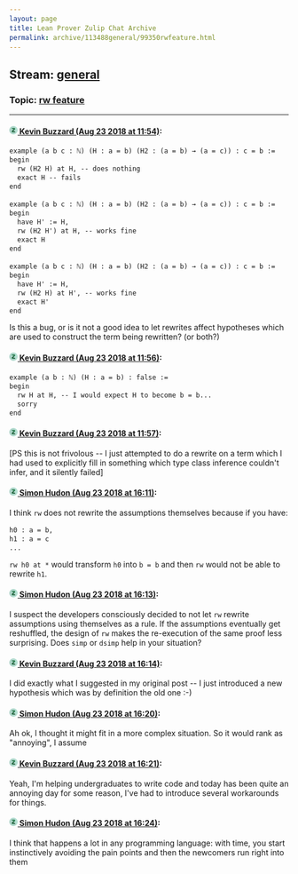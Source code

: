```yaml
---
layout: page
title: Lean Prover Zulip Chat Archive 
permalink: archive/113488general/99350rwfeature.html
---
```


## Stream: [general](index.html)
### Topic: [rw feature](99350rwfeature.html)

---

#### [![Click to go to Zulip](../../assets/img/zulip2.png) Kevin Buzzard (Aug 23 2018 at 11:54)](https://leanprover.zulipchat.com/#narrow/stream/113488-general/topic/rw%20feature/near/132628472):
```lean
example (a b c : ℕ) (H : a = b) (H2 : (a = b) → (a = c)) : c = b :=
begin
  rw (H2 H) at H, -- does nothing
  exact H -- fails
end

example (a b c : ℕ) (H : a = b) (H2 : (a = b) → (a = c)) : c = b :=
begin
  have H' := H,
  rw (H2 H') at H, -- works fine
  exact H
end

example (a b c : ℕ) (H : a = b) (H2 : (a = b) → (a = c)) : c = b :=
begin
  have H' := H,
  rw (H2 H) at H', -- works fine
  exact H'
end
```

Is this a bug, or is it not a good idea to let rewrites affect hypotheses which are used to construct the term being rewritten? (or both?)

#### [![Click to go to Zulip](../../assets/img/zulip2.png) Kevin Buzzard (Aug 23 2018 at 11:56)](https://leanprover.zulipchat.com/#narrow/stream/113488-general/topic/rw%20feature/near/132628548):
```lean
example (a b : ℕ) (H : a = b) : false :=
begin
  rw H at H, -- I would expect H to become b = b...
  sorry
end
```

#### [![Click to go to Zulip](../../assets/img/zulip2.png) Kevin Buzzard (Aug 23 2018 at 11:57)](https://leanprover.zulipchat.com/#narrow/stream/113488-general/topic/rw%20feature/near/132628571):
[PS this is not frivolous -- I just attempted to do a rewrite on a term which I had used to explicitly fill in something which type class inference couldn't infer, and it silently failed]

#### [![Click to go to Zulip](../../assets/img/zulip2.png) Simon Hudon (Aug 23 2018 at 16:11)](https://leanprover.zulipchat.com/#narrow/stream/113488-general/topic/rw%20feature/near/132639780):
I think `rw` does not rewrite the assumptions themselves because if you have:

```
h0 : a = b,
h1 : a = c
...
```

`rw h0 at *` would transform `h0` into `b = b` and then `rw` would not be able to rewrite `h1`.

#### [![Click to go to Zulip](../../assets/img/zulip2.png) Simon Hudon (Aug 23 2018 at 16:13)](https://leanprover.zulipchat.com/#narrow/stream/113488-general/topic/rw%20feature/near/132639895):
I suspect the developers consciously decided to not let `rw` rewrite assumptions using themselves as a rule. If the assumptions eventually get reshuffled, the design of `rw` makes the re-execution of the same proof less surprising. Does `simp` or `dsimp` help in your situation?

#### [![Click to go to Zulip](../../assets/img/zulip2.png) Kevin Buzzard (Aug 23 2018 at 16:14)](https://leanprover.zulipchat.com/#narrow/stream/113488-general/topic/rw%20feature/near/132639964):
I did exactly what I suggested in my original post -- I just introduced a new hypothesis which was by definition the old one :-)

#### [![Click to go to Zulip](../../assets/img/zulip2.png) Simon Hudon (Aug 23 2018 at 16:20)](https://leanprover.zulipchat.com/#narrow/stream/113488-general/topic/rw%20feature/near/132640206):
Ah ok, I thought it might fit in a more complex situation. So it would rank as "annoying", I assume

#### [![Click to go to Zulip](../../assets/img/zulip2.png) Kevin Buzzard (Aug 23 2018 at 16:21)](https://leanprover.zulipchat.com/#narrow/stream/113488-general/topic/rw%20feature/near/132640291):
Yeah, I'm helping undergraduates to write code and today has been quite an annoying day for some reason, I've had to introduce several workarounds for things.

#### [![Click to go to Zulip](../../assets/img/zulip2.png) Simon Hudon (Aug 23 2018 at 16:24)](https://leanprover.zulipchat.com/#narrow/stream/113488-general/topic/rw%20feature/near/132640475):
I think that happens a lot in any programming language: with time, you start instinctively avoiding the pain points and then the newcomers run right into them

